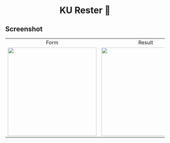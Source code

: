 <h1 align="center">KU Rester 🍱</div>

## Screenshot

<table>
  <tr>
    <td align="center">Form</td>
    <td align="center">Result</td>
  </tr>
  <tr>    
    <td><img src="https://media.discordapp.net/attachments/1070015249840865360/1082711891954114650/image.png" alt="" width="280" /></td>
    <td><img src="https://media.discordapp.net/attachments/1070015249840865360/1082711634423861349/image.png" alt="" width="280" /></td>
  </tr>
<table>
